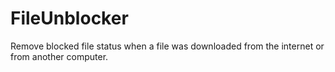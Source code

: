 # FileUnblocker
Remove blocked file status when a file was downloaded from the internet or from another computer.
